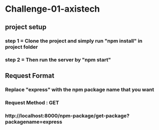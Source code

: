 # Challenge-01-axistech

## project setup 
### step 1 = Clone the project and simply run "npm install" in project folder
### step 2 = Then run the server by "npm start"


## Request Format 
### Replace "express" with the npm package name that you want
### Request Method : GET
### http://localhost:8000/npm-package/get-package?packagename=express